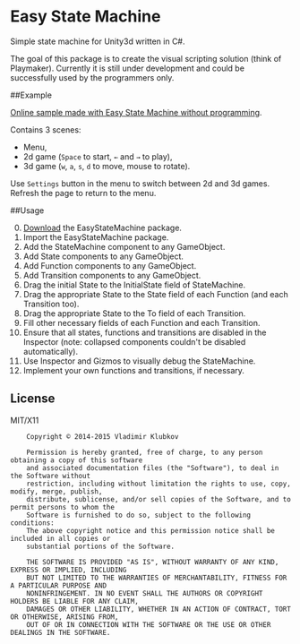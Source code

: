 Easy State Machine
===

Simple state machine for Unity3d written in C#.

The goal of this package is to create the visual scripting solution (think of Playmaker).
Currently it is still under development and could be successfully used by the programmers only.

##Example

[Online sample made with Easy State Machine without programming](http://marked-one.github.io/EasyStateMachine/).

Contains 3 scenes:
- Menu, 
- 2d game (`Space` to start, `←` and `→` to play),
- 3d game (`w`, `a`, `s`, `d` to move, mouse to rotate).

Use `Settings` button in the menu to switch between 2d and 3d games.
Refresh the page to return to the menu.

##Usage

0. [Download](https://github.com/marked-one/EasyStateMachine/releases/tag/v0.5) the EasyStateMachine package.
1. Import the EasyStateMachine package.
2. Add the StateMachine component to any GameObject.
3. Add State components to any GameObject.
4. Add Function components to any GameObject.
5. Add Transition components to any GameObject.
6. Drag the initial State to the InitialState field of StateMachine.
7. Drag the appropriate State to the State field of each Function (and each Transition too).
8. Drag the appropriate State to the To field of each Transition.
9. Fill other necessary fields of each Function and each Transition.
10. Ensure that all states, functions and transitions are disabled in the Inspector (note: collapsed components couldn't be disabled automatically).
11. Use Inspector and Gizmos to visually debug the StateMachine.
12. Implement your own functions and transitions, if necessary.

## License

MIT/X11

        Copyright © 2014-2015 Vladimir Klubkov
    
        Permission is hereby granted, free of charge, to any person obtaining a copy of this software
        and associated documentation files (the "Software"), to deal in the Software without
        restriction, including without limitation the rights to use, copy, modify, merge, publish,
        distribute, sublicense, and/or sell copies of the Software, and to permit persons to whom the
        Software is furnished to do so, subject to the following conditions:
        The above copyright notice and this permission notice shall be included in all copies or
        substantial portions of the Software.
    
        THE SOFTWARE IS PROVIDED "AS IS", WITHOUT WARRANTY OF ANY KIND, EXPRESS OR IMPLIED, INCLUDING
        BUT NOT LIMITED TO THE WARRANTIES OF MERCHANTABILITY, FITNESS FOR A PARTICULAR PURPOSE AND
        NONINFRINGEMENT. IN NO EVENT SHALL THE AUTHORS OR COPYRIGHT HOLDERS BE LIABLE FOR ANY CLAIM,
        DAMAGES OR OTHER LIABILITY, WHETHER IN AN ACTION OF CONTRACT, TORT OR OTHERWISE, ARISING FROM,
        OUT OF OR IN CONNECTION WITH THE SOFTWARE OR THE USE OR OTHER DEALINGS IN THE SOFTWARE.
